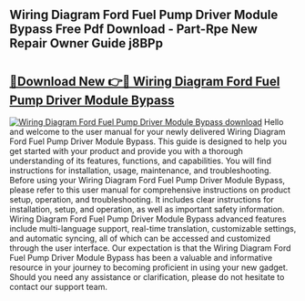 ## Wiring Diagram Ford Fuel Pump Driver Module Bypass Free Pdf Download - Part-Rpe New Repair Owner Guide j8BPp

# <h2><a href="http://dfrk8c6.blite.top/?on=Wiring+Diagram+Ford+Fuel+Pump+Driver+Module+Bypass">🔗Download New 👉🔴 Wiring Diagram Ford Fuel Pump Driver Module Bypass</a></h2>

[![Wiring Diagram Ford Fuel Pump Driver Module Bypass download](https://i.imgur.com/lujVjoI.png)](http://dfrk8c6.blite.top/?on=Wiring+Diagram+Ford+Fuel+Pump+Driver+Module+Bypass)
Hello and welcome to the user manual for your newly delivered Wiring Diagram Ford Fuel Pump Driver Module Bypass. This guide is designed to help you get started with your product and provide you with a thorough understanding of its features, functions, and capabilities. You will find instructions for installation, usage, maintenance, and troubleshooting. Before using your Wiring Diagram Ford Fuel Pump Driver Module Bypass, please refer to this user manual for comprehensive instructions on product setup, operation, and troubleshooting. It includes clear instructions for installation, setup, and operation, as well as important safety information. Wiring Diagram Ford Fuel Pump Driver Module Bypass advanced features include multi-language support, real-time translation, customizable settings, and automatic syncing, all of which can be accessed and customized through the user interface. Our expectation is that the Wiring Diagram Ford Fuel Pump Driver Module Bypass has been a valuable and informative resource in your journey to becoming proficient in using your new gadget. Should you need any assistance or clarification, please do not hesitate to contact our support team.
